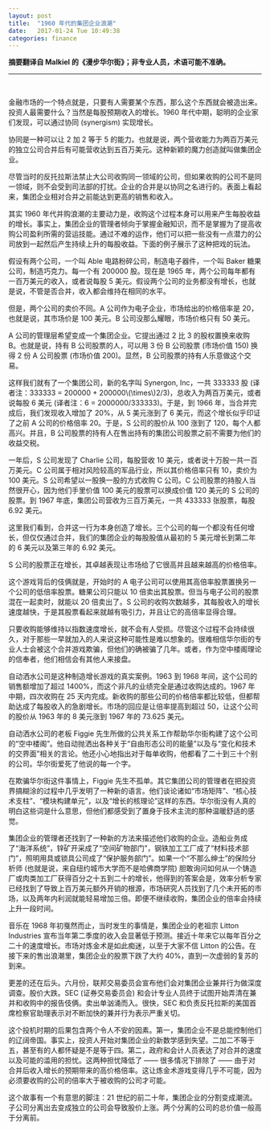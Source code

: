 ```yaml
---
layout: post
title:  "1960 年代的集团企业浪潮"
date:   2017-01-24 Tue 10:49:38
categories: finance
---
```


<b>摘要翻译自 Malkiel 的《漫步华尔街》；非专业人员，术语可能不准确。</b>

---

<br>

金融市场的一个特点就是，只要有人需要某个东西，那么这个东西就会被造出来。投资人最需要什么？当然是每股预期收入的增长。1960 年代中期，聪明的企业家们发现，可以通过协同 (synergism) 实现增长。

协同是一种可以让 2 加 2 等于 5 的能力。也就是说，两个营收能力为两百万美元的独立公司合并后有可能营收达到五百万美元。这种新颖的魔力创造就叫做集团企业。

尽管当时的反托拉斯法禁止大公司收购同一领域的公司，但如果收购的公司不是同一领域，则不会受到司法部的打扰。企业的合并是以协同之名进行的。表面上看起来，集团企业相对合并之前能达到更高的销售和收入。

其实 1960 年代并购浪潮的主要动力是，收购这个过程本身可以用来产生每股收益的增长。事实上，集团企业的管理者倾向于掌握金融知识，而不是掌握为了提高收购公司盈利所需的营运技能。通过不难的运作，他们可以把一些没有一点潜力的公司放到一起然后产生持续上升的每股收益。下面的例子展示了这种把戏的玩法。

假设有两个公司，一个叫 Able 电路粉碎公司，制造电子器件，一个叫 Baker 糖果公司，制造巧克力。每一个有 200000 股。现在是 1965 年，两个公司每年都有一百万美元的收入，或者说每股 5 美元。假设两个公司的业务都没有增长，也就是说，不管是否合并，收入都会维持在相同的水平。

但是，两个公司的卖价不同。A 公司作为电子企业，市场给出的价格倍率是 20，也就是说，其市场价是 100 美元。B 公司没那么耀眼，市场价格只有 50 美元。

A 公司的管理层希望变成一个集团企业。它提出通过 2 比 3 的股权置换来收购 B。也就是说，持有 B 公司股票的人，可以用 3 份 B 公司股票 (市场价值 150) 换得 2 份 A 公司股票 (市场价值 200)。显然，B 公司股票的持有人乐意做这个交易。

<p>
这样我们就有了一个集团公司，新的名字叫 Synergon, Inc，一共 333333 股 (译者注：333333 = 200000 + 200000\(\times\)2/3)，总收入为两百万美元，或者说每股 6 美元 (译者注：6 = 2000000/333333)。于是，到 1966 年，当合并完成后，我们发现收入增加了 20%，从 5 美元涨到了 6 美元，而这个增长似乎印证了之前 A 公司的价格倍率 20。于是，S 公司的股价从 100 涨到了 120，每个人都高兴。并且，B 公司股票的持有人在售出持有的集团公司股票之前不需要为他们的收益交税。
</p>

一年后，S 公司发现了 Charlie 公司，每股营收 10 美元，或者说十万股一共一百万美元。C 公司属于相对风险较高的军品行业，所以其价格倍率只有 10，卖价为 100 美元。S 公司希望以一股换一股的方式收购 C 公司。C 公司股票的持股人当然很开心，因为他们手里价值 100 美元的股票可以换成价值 120 美元的 S 公司的股票。到 1967 年底，集团公司营收为三百万美元，一共 433333 张股票，每股 6.92 美元。

这里我们看到，合并这一行为本身创造了增长。三个公司的每一个都没有任何增长，但仅仅通过合并，我们的集团企业的每股股值从最初的 5 美元增长到第二年的 6 美元以及第三年的 6.92 美元。

S 公司的股票正在增长，其卓越表现让市场给了它很高并且越来越高的价格倍率。

这个游戏背后的伎俩就是，开始时的 A 电子公司可以使用其高倍率股票置换另一个公司的低倍率股票。糖果公司只能以 10 倍卖出其股票。但当与电子公司的股票混在一起卖时，就能以 20 倍卖出了。S 公司的收购次数越多，其每股收入的增长速度越快，于是其股票看起来就越有吸引力，并且让它的高倍率显得合理。

只要收购能够维持以指数速度增长，就不会有人受损。尽管这个过程不会持续很久，对于那些一早就加入的人来说这种可能性是难以想象的。很难相信华尔街的专业人士会被这个合并游戏欺骗，但他们的确被骗了几年。或者，作为空中楼阁理论的信奉者，他们相信会有其他人来接盘。

自动洒水公司是这种制造增长游戏的真实案例。1963 到 1968 年间，这个公司的销售额增加了超过 1400%，而这个非凡的业绩完全是通过收购达成的。1967 年中期，四次收购在 25 天内完成。新收购的那些公司的价格倍率都比较低，但都帮助达成了每股收入的急剧增长。市场的回应是让倍率提高到超过 50，让这个公司的股价从 1963 年的 8 美元涨到 1967 年的 73.625 美元。

自动洒水公司的老板 Figgie 先生所做的公共关系工作帮助华尔街构建了这个公司的“空中楼阁”。他自动抛洒出各种关于“自由形态公司的能量”以及与“变化和技术的交界面”相关的言论。他还小心地指出对于每单收购，他都看了二十到三十个别的公司。华尔街爱死了他说的每一个字。

在欺骗华尔街这件事情上，Figgie 先生不孤单。其它集团公司的管理者在把投资界搞糊涂的过程中几乎发明了一种新的语言。他们谈论诸如“市场矩阵”、“核心技术支柱”、“模块构建单元”，以及“增长的核理论”这样的东西。华尔街没有人真的明白这些词是什么意思，但他们都感受到了置身于技术主流的那种温暖舒适的感觉。

集团企业的管理者还找到了一种新的方法来描述他们收购的企业。造船业务成了“海洋系统”，锌矿开采成了“空间矿物部门”，钢铁加工工厂成了“材料技术部门”，照明用具或锁具公司成了“保护服务部门”。如果一个“不那么绅士”的保险分析师 (也就是说，来自纽约城市大学而不是哈佛商学院) 胆敢询问如何从一个铸造厂或肉类加工厂获得百分之十五到二十的增长，他得到的答案会是，效率分析专家已经找到了导致上百万美元额外开销的根源，市场研究人员找到了几个未开拓的市场，以及两年内利润就能轻易增加三倍。即便不继续收购，集团企业的倍率会持续上升一段时间。

音乐在 1968 年初戛然而止，当时发生的事情是，集团企业的老祖宗 Litton Industries 宣布当年第二季度的收入会显著低于预测。接近十年来它以每年百分之二十的速度增长。市场对炼金术是如此痴迷，以至于大家不信 Litton 的公告。在接下来的售出浪潮里，集团企业的股票下跌了大约 40%，直到一次虚弱的复苏的到来。

更差的还在后头。六月份，联邦交易委员会宣布他们会对集团企业兼并行为做深度调查。股价大跌。SEC (证券交易委员会) 和会计专业人员终于试图开始弄清在兼并和收购中的报告伎俩。卖出单汹涌而入。很快，SEC 和负责反托拉斯的美国首席检察官助理表示对不断加快的兼并行为表示严重关切。

这个投机时期的后果包含两个令人不安的因素。第一，集团企业不是总能控制他们的辽阔帝国。事实上，投资人开始对集团企业的新数学感到失望。二加二不等于五，甚至有的人都怀疑是不是等于四。第二，政府和会计人员表达了对合并的速度以及可能的滥用的担忧。这两种担忧降低了 —— 很多情况下排除了 —— 由于对合并后收入增长的预期带来的高价格倍率。这让炼金术游戏变得几乎不可能，因为必须要收购的公司的倍率大于被收购的公司才可能。

这个故事有一个有意思的脚注：21 世纪的前二十年，集团企业的分割变成潮流。子公司分离出去变成独立的公司会导致股价上涨。两个分离的公司的总价值一般高于分离前。
